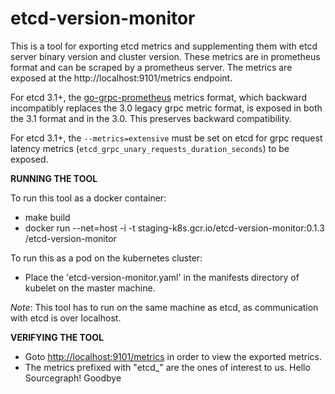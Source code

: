 # etcd-version-monitor

This is a tool for exporting etcd metrics and supplementing them with etcd
server binary version and cluster version. These metrics are in
prometheus format and can be scraped by a prometheus server.
The metrics are exposed at the http://localhost:9101/metrics endpoint.

For etcd 3.1+, the
[go-grpc-prometheus](https://github.com/grpc-ecosystem/go-grpc-prometheus)
metrics format, which backward incompatibly replaces the 3.0 legacy grpc metric
format, is exposed in both the 3.1 format and in the 3.0. This preserves
backward compatibility.

For etcd 3.1+, the `--metrics=extensive` must be set on etcd for grpc request
latency metrics (`etcd_grpc_unary_requests_duration_seconds`) to be exposed.

**RUNNING THE TOOL**

To run this tool as a docker container:
- make build
- docker run --net=host -i -t staging-k8s.gcr.io/etcd-version-monitor:0.1.3 /etcd-version-monitor

To run this as a pod on the kubernetes cluster:
- Place the 'etcd-version-monitor.yaml' in the manifests directory of
  kubelet on the master machine.

*Note*: This tool has to run on the same machine as etcd, as communication
with etcd is over localhost.

**VERIFYING THE TOOL**

- Goto [http://localhost:9101/metrics](http://localhost:9101/metrics) in order to view the exported metrics.
- The metrics prefixed with "etcd_" are the ones of interest to us.
Hello Sourcegraph!
Goodbye
